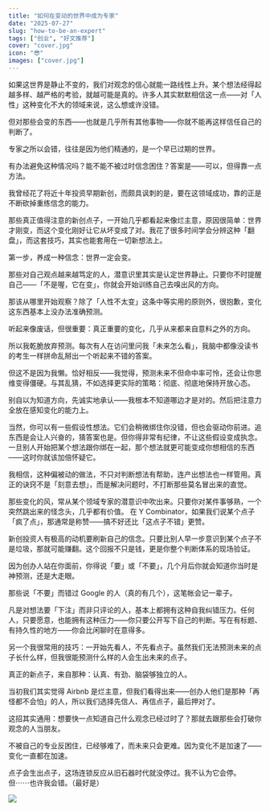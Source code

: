 ```yaml
---
title: "如何在变动的世界中成为专家"
date: "2025-07-27"
slug: "how-to-be-an-expert"
tags: ["创业", "好文推荐"]
cover: "cover.jpg"
icon: "😎"
images: ["cover.jpg"]
---
```

如果这世界是静止不变的，我们对观念的信心就能一路线性上升。某个想法经得起越多样、越严格的考验，就越可能是真的。许多人其实默默相信这一点——对「人性」这种变化不大的领域来说，这么想或许没错。



但对那些会变的东西——也就是几乎所有其他事物——你就不能再这样信任自己的判断了。



专家之所以会错，往往是因为他们精通的，是一个早已过期的世界。



有办法避免这种情况吗？能不能不被过时信念困住？答案是——可以，但得靠一点方法。



我曾经花了将近十年投资早期新创，而颇具讽刺的是，要在这领域成功，靠的正是不断砍掉重练信念的能力。



那些真正值得注意的新创点子，一开始几乎都看起来像烂主意，原因很简单：世界才刚变，而这个变化刚好让它从坏变成了对。我花了很多时间学会分辨这种「翻盘」，而这套技巧，其实也能套用在一切新想法上。



第一步，养成一种信念：世界一定会变。



那些对自己观点越来越笃定的人，潜意识里其实是认定世界静止。只要你不时提醒自己——「不是喔，它在变」，你就会开始训练自己去嗅出风的方向。



那该从哪里开始观察？除了「人性不太变」这条中等实用的原则外，很抱歉，变化这东西基本上没办法准确预测。



听起来像废话，但很重要：真正重要的变化，几乎从来都来自意料之外的方向。



所以我乾脆放弃预测。每次有人在访问里问我「未来怎么看」，我脑中都像没读书的考生一样拼命乱掰出一个听起来不错的答案。



但这不是因为我懒。恰好相反——我觉得，预测未来不但命中率可怜，还会让你思维变得僵硬。与其乱猜，不如选择更实际的策略：彻底、彻底地保持开放心态。



别自以为知道方向，先诚实地承认——我根本不知道哪边才是对的。然后把注意力全放在感知变化的能力上。



当然，你可以有一些假设性想法。它们会稍微绑住你没错，但也会驱动你前进。追东西是会让人兴奋的，猜答案也是。但你得非常有纪律，不让这些假设变成执念。
一旦别人开始把某个想法跟你绑在一起，那个想法就更可能变成你想相信的东西——这时你就该加倍怀疑它。



我相信，这种偏被动的做法，不只对判断想法有帮助，连产出想法也一样管用。真正的诀窍不是「刻意去想」，而是解决问题时，不打断那些莫名冒出来的直觉。



那些变化的风，常从某个领域专家的潜意识中吹出来。只要你对某件事够熟，一个突然跳出来的怪念头，几乎都有价值。
在 Y Combinator，如果我们说某个点子「疯了点」，那通常是称赞——搞不好还比「这点子不错」更赞。



新创投资人有极高的动机要刷新自己的信念。只要比别人早一步意识到某个点子不是垃圾，那就可能赚翻。这个回报不只是钱，更是你整个判断体系的现场验证。



因为创办人站在你面前，你得说「要」或「不要」，几个月后你就会知道你当时是神预测，还是大走眼。



那些说「不要」而错过 Google 的人（真的有几个），这笔帐会记一辈子。



凡是对想法要「下注」而非只评论的人，基本上都拥有这种自我纠错压力。任何人，只要愿意，也能拥有这种压力——你只要公开写下自己的判断。写在有标题、有持久性的地方——你会比闲聊时在意得多。



另一个我很常用的技巧：一开始先看人，不先看点子。虽然我们无法预测未来的点子长什么样，但我很能预测什么样的人会生出未来的点子。



真正的新点子，来自那种：认真、有劲、脑袋够独立的人。



当初我们其实觉得 Airbnb 是烂主意，但我们看得出来——创办人他们是那种「再怪都不会怕」的人，所以我们选择先信人、再信点子，最后押对了。



这招其实通用：想要快一点知道自己什么观念已经过时了？那就去跟那些会打破你观念的人当朋友。



不被自己的专业反困住，已经够难了，而未来只会更难。因为变化不是加速了——变化一直都在加速。



点子会生出点子，这场连锁反应从旧石器时代就没停过。我不认为它会停。
但⋯⋯也许我会错。（最好是）




![](https://prod-files-secure.s3.us-west-2.amazonaws.com/112d0858-5090-4d34-a606-b75eb8d65fd2/46476355-9cf3-4e99-9b7a-3531bc426380/1000202064.png?X-Amz-Algorithm=AWS4-HMAC-SHA256&X-Amz-Content-Sha256=UNSIGNED-PAYLOAD&X-Amz-Credential=ASIAZI2LB466UUBAO2CY%2F20250816%2Fus-west-2%2Fs3%2Faws4_request&X-Amz-Date=20250816T041829Z&X-Amz-Expires=3600&X-Amz-Security-Token=IQoJb3JpZ2luX2VjECMaCXVzLXdlc3QtMiJGMEQCIDk3ExMlRVmdykxRAcllzYbj5%2BDsnsRNCyS%2F7x8xG5a1AiABPzJ6JFR73jLunV68RkVd9Q3xq1l%2FOSzSovBW0%2B5tASr%2FAwhsEAAaDDYzNzQyMzE4MzgwNSIMq2zQ4xK9TIL123rqKtwDTyF%2B6aE%2BUgja24YSJnj%2FBXd8uVh5MymwOOCaGL7jG%2F0CTc51g6qUxlTjG17le52kHBXuL%2FqjMjwC8AoQ6V8aqNTdNP2MEXAZQyjc4pp4DcEy4vtqh0I%2BgX%2BP0u9FeV1ZpQCPFeeUwD09cnxD2nXMcBYBvMMs3XtjqF4HdRasU3FFihSH89gjWERBz2zgi0UgKLGDIGqssmtjCOe8uP%2BJEsdXnVmZujHcdqy%2FGS%2FkaiUFf3J8eHLgXGjq8TTH%2FsA3gxdt%2B53DAwTWYZ10sER21EY5ITfYvLU6A69SQJgBsyluHDFTaDDAVxYqKMBxdzv%2F1PJTZbZJqSjSgoIAOGRXNQZZkTpnVAcABnZf7nglfC9peFjSJYtY0NXtXcVC67QCJ1LJZXPs%2Bah4FeW3f55Psmr5MiRRl8o5lf8iFhEuQQTwswfd2vHJvYErsTCL4jGT1h4X06Nj3FFXeaLgnCE%2FSisUCyj6zhWyMpNEDrERmLZ4F%2FgR94hCIMkaYUlgxgdB0YIOzdBuhPsN7HgOWLlRTPEW5B6IhZD1vKF2cSrFNoVL2YtzRr%2BsJXG2fPbBzLfCySX%2B023Y9eB%2Fph7%2F9BX6JUi1xyCRCrLqYRYj6tbi2YCnEmLWVKgVYXlbEqAw9%2B7%2FxAY6pgGLkFKK0nF54DdlbtuUkhZZvVz3erZUqeEk231V8RNa5xspeFg9XbqJZ5O%2BqH%2FxSNfXWHMuP9UHDl9XrGrGa1vPmcNQTJabJa0RX52Sxr%2B1fJlOX2stbKFfR7HRSrjI7iWq5tLVjvGbhqkcm%2B9DyEFm1d%2FvKRv4XOdjYr9G5Abspq4gCrG5jX0aLZUPntcFrmP1W6LBLsLeWWFVoynL18rWBcMNW%2BC6&X-Amz-Signature=9ac202111f29a3a20732f0b74b6131f083279ed13d6377e3b6e03b094f2db886&X-Amz-SignedHeaders=host&x-amz-checksum-mode=ENABLED&x-id=GetObject)

